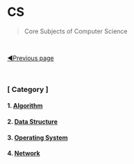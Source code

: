 # CS

> Core Subjects of Computer Science

<br>

[◀Previous page ](../) 

<br>

### [ Category ]

#### 1. [Algorithm](Algorithm)



#### 2. [Data Structure](DataStructure)

#### 3. [Operating System](OperatingSystem)

#### 4. [Network](Network)

